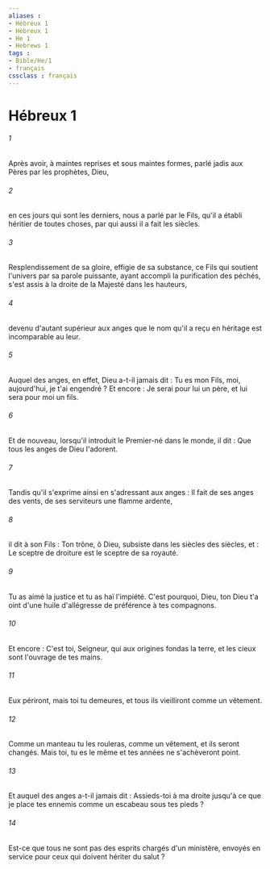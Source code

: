 ```yaml
---
aliases : 
- Hébreux 1
- Hébreux 1
- He 1
- Hebrews 1
tags : 
- Bible/He/1
- français
cssclass : français
---
```


# Hébreux 1

###### 1
Après avoir, à maintes reprises et sous maintes formes, parlé jadis aux Pères par les prophètes, Dieu, 
###### 2
en ces jours qui sont les derniers, nous a parlé par le Fils, qu'il a établi héritier de toutes choses, par qui aussi il a fait les siècles. 
###### 3
Resplendissement de sa gloire, effigie de sa substance, ce Fils qui soutient l'univers par sa parole puissante, ayant accompli la purification des péchés, s'est assis à la droite de la Majesté dans les hauteurs, 
###### 4
devenu d'autant supérieur aux anges que le nom qu'il a reçu en héritage est incomparable au leur. 
###### 5
Auquel des anges, en effet, Dieu a-t-il jamais dit : Tu es mon Fils, moi, aujourd'hui, je t'ai engendré ? Et encore : Je serai pour lui un père, et lui sera pour moi un fils. 
###### 6
Et de nouveau, lorsqu'il introduit le Premier-né dans le monde, il dit : Que tous les anges de Dieu l'adorent. 
###### 7
Tandis qu'il s'exprime ainsi en s'adressant aux anges : Il fait de ses anges des vents, de ses serviteurs une flamme ardente, 
###### 8
il dit à son Fils : Ton trône, ô Dieu, subsiste dans les siècles des siècles, et : Le sceptre de droiture est le sceptre de sa royauté. 
###### 9
Tu as aimé la justice et tu as haï l'impiété. C'est pourquoi, Dieu, ton Dieu t'a oint d'une huile d'allégresse de préférence à tes compagnons. 
###### 10
Et encore : C'est toi, Seigneur, qui aux origines fondas la terre, et les cieux sont l'ouvrage de tes mains. 
###### 11
Eux périront, mais toi tu demeures, et tous ils vieilliront comme un vêtement. 
###### 12
Comme un manteau tu les rouleras, comme un vêtement, et ils seront changés. Mais toi, tu es le même et tes années ne s'achèveront point. 
###### 13
Et auquel des anges a-t-il jamais dit : Assieds-toi à ma droite jusqu'à ce que je place tes ennemis comme un escabeau sous tes pieds ? 
###### 14
Est-ce que tous ne sont pas des esprits chargés d'un ministère, envoyés en service pour ceux qui doivent hériter du salut ? 
